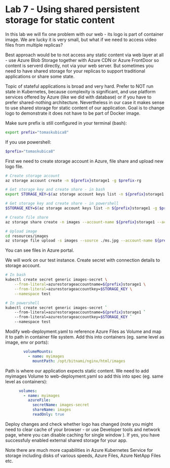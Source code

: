 # Lab 7 - Using shared persistent storage for static content
In this lab we will fix one problem with our web - its logo is part of container image. We are lucky it is very small, but what if we need to access video files from multiple replicas?

Best approach would be to not access any static content via web layer at all - use Azure Blob Storage together with Azure CDN or Azure FrontDoor so content is serverd directly, not via your web server. But sometimes you need to have shared storage for your replicas to support traditional applications or share some state.

Topic of stateful applications is broad and very hard. Prefer to NOT run state in Kubernetes, because complexity is significant, and use platform services offered by Azure (like we did with database) or if you have to prefer shared-nothing architecture. Nevertheless in our case it makes sense to use shared storage for static content of our application. Goal is to change logo to demonstrate it does not have to be part of Docker image.

Make sure prefix is still configured in your terminal (bash):

```bash
export prefix="tomaskubica8"
```

If you use powershell:

```powershell
$prefix="tomaskubica8"
```

First we need to create storage account in Azure, file share and upload new logo file.

```bash
# Create storage account
az storage account create -n ${prefix}storage1 -g $prefix-rg

# Get storage key and create share - in bash 
export STORAGE_KEY=$(az storage account keys list -n ${prefix}storage1 -g $prefix-rg --query [0].value -o tsv)

# Get storage key and create share - in powershell
$STORAGE_KEY=$(az storage account keys list -n ${prefix}storage1 -g $prefix-rg --query [0].value -o tsv)

# Create file share
az storage share create -n images --account-name ${prefix}storage1 --account-key $STORAGE_KEY

# Upload image
cd resources/images
az storage file upload -s images --source ./ms.jpg --account-name ${prefix}storage1 --account-key $STORAGE_KEY
```

You can see files in Azure portal.

We will work on our test instance. Create secret with connection details to storage account.

```bash
# In bash
kubectl create secret generic images-secret \
    --from-literal=azurestorageaccountname=${prefix}storage1 \
    --from-literal=azurestorageaccountkey=$STORAGE_KEY \
    --namespace test

# In powershell
kubectl create secret generic images-secret `
    --from-literal=azurestorageaccountname=${prefix}storage1 `
    --from-literal=azurestorageaccountkey=$STORAGE_KEY `
    --namespace test
```

Modify web-deployment.yaml to reference Azure Files as Volume and map it to path in container file system. Add this into containers (eg. same level as image, env or ports):

```yaml
        volumeMounts:
          - name: myimages
            mountPath: /opt/bitnami/nginx/html/images
```

Path is where our application expects static content. We need to add myimages Volume to web-deployment.yaml so add this into spec (eg. same level as containers):

```yaml
      volumes:
        - name: myimages
          azureFile:
            secretName: images-secret
            shareName: images
            readOnly: true
```

Deploy changes and check whether logo has changed (note you might need to clear cache of your browser - or use Developer tools and network page, where you can disable caching for single window ). If yes, you have successfuly enabled external shared storage for your app.

Note there are much more capabilities in Azure Kubernetes Service for storage including disks of various speeds, Azure Files, Azure NetApp Files etc.